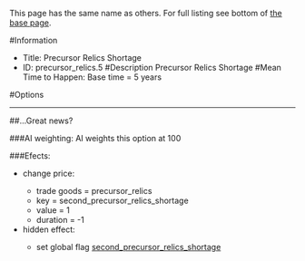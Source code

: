This page has the same name as others. For full listing see bottom of [the base page](precursor_relics_shortage.md).

#Information
 - Title: Precursor Relics Shortage
 - ID: precursor_relics.5
#Description
Precursor Relics Shortage
#Mean Time to Happen:
Base time = 5 years

#Options

___
##...Great news?

###AI weighting:
AI weights this option at 100


###Efects:<ul><li>change price:</li><ul><li>trade goods = precursor_relics</li><li>key = second_precursor_relics_shortage</li><li>value = 1</li><li>duration = -1</li></ul><li>hidden effect:</li><ul><li>set global flag [second_precursor_relics_shortage](../flags/second_precursor_relics_shortage.md)</li></ul></ul>
